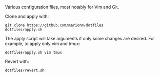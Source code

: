 Various configuration files, most notably for Vim and Git.

Clone and apply with:
```
git clone https://github.com/marionm/dotfiles
dotfiles/apply.sh
````

The apply script will take arguments if only some changes are desired. For example, to apply only vim and tmux:
```
dotfiles/apply.sh vim tmux
```

Revert with:
```
dotfiles/revert.sh
```
